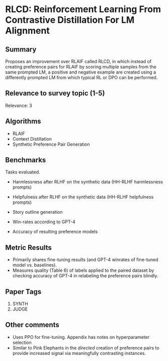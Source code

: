 # RLCD: Reinforcement Learning From Contrastive Distillation For LM Alignment

## Summary

Proposes an improvement over RLAIF called RLCD, in which instead of creating preference pairs for RLAIF by scoring multiple samples from the same prompted LM, a positive and negative example are created using a differently prompted LM from which typical RL or DPO can be performed.

## Relevance to survey topic (1-5)

Relevance: 3

## Algorithms 

- RLAIF
- Context Distillation
- Synthetic Preference Pair Generation

## Benchmarks

Tasks evaluated.

- Harmlessness after RLHF on the synthetic data (HH-RLHF harmlessness prompts)
- Helpfulness after RLHF on the synthetic data (HH-RLHF helpfulness prompts)
- Story outline generation

- Win-rates according to GPT-4
- Accuracy of resulting preference models

## Metric Results

- Primarily shares fine-tuning results (and GPT-4 winrates of fine-tuned model vs. baselines).
- Measures quality (Table 6) of labels applied to the paired dataset by checking accuracy of GPT-4 in relabeling the preference pairs blindly.

## Paper Tags

1. SYNTH
2. JUDGE

## Other comments

- Uses PPO for fine-tuning. Appendix has notes on hyperparameter selection
- Similar to Pink Elephants in the *directed* creation of preference pairs to provide increased signal via meaningfully contrasting instances.
